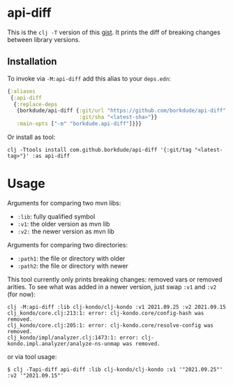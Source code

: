 # api-diff

This is the `clj -T` version of this
[gist](https://gist.github.com/borkdude/2b963db1582654ec28bfd40b4dc35748). It
prints the diff of breaking changes between library versions.

## Installation

To invoke via `-M:api-diff` add this alias to your `deps.edn`:

``` clojure
{:aliases
 {:api-diff
  {:replace-deps
   {borkdude/api-diff {:git/url "https://github.com/borkdude/api-diff"
                       :git/sha "<latest-sha>"}}
   :main-opts ["-m" "borkdude.api-diff"]}}}
```

Or install as tool:

```
clj -Ttools install com.github.borkdude/api-diff '{:git/tag "<latest-tag>"}' :as api-diff
```

# Usage

Arguments for comparing two mvn libs:

- `:lib`: fully qualified symbol
- `:v1`: the older version as mvn lib
- `:v2:` the newer version as mvn lib

Arguments for comparing two directories:

- `:path1`: the file or directory with older
- `:path2`: the file or directory with newer

This tool currently only prints breaking changes: removed vars or removed
arities.  To see what was added in a newer version, just swap `:v1` and `:v2`
(for now):

```
clj -M:api-diff :lib clj-kondo/clj-kondo :v1 2021.09.25 :v2 2021.09.15
clj_kondo/core.clj:213:1: error: clj-kondo.core/config-hash was removed.
clj_kondo/core.clj:205:1: error: clj-kondo.core/resolve-config was removed.
clj_kondo/impl/analyzer.clj:1473:1: error: clj-kondo.impl.analyzer/analyze-ns-unmap was removed.
```

or via tool usage:

```
$ clj -Tapi-diff api-diff :lib clj-kondo/clj-kondo :v1 '"2021.09.25"' :v2 '"2021.09.15"'
```
